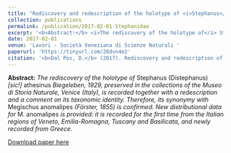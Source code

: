 ```yaml
---
title: "Rediscovery and redescription of the holotype of <i>Stephanus</i> (<i>Distephanus</i>) [sic!] <i>athesinus</i> Biegeleben, 1929, with comments on its identity and new distributional data for <i>Megischus anomalipes</i> (Förster, 1855) (Hymenoptera, Stephanidae)"
collection: publications
permalink: /publication/2017-02-01-Stephanidae
excerpt: '<b>Abstract:</b> <i>The rediscovery of the holotype of</i> Stephanus (Distephanus) <i>[sic!]</i> athesinus <i> Biegeleben, 1929, preserved in the collections of the Museo di Storia Naturale, Venice (Italy), is recorded together with a redescription and a comment on its taxonomic identity. Therefore, its synonymy with</i> Megischus anomalipes <i> (Förster, 1855) is confirmed. New distributional data for</i> M. anomalipes <i>is provided: it is recorded for the first time from the Italian regions of Veneto, Emilia-Romagna, Tuscany and Basilicata, and newly recorded from Greece</i>.'
date: 2017-02-01
venue: 'Lavori - Società Veneziana di Scienze Naturali '
paperurl: 'https://tinyurl.com/28dvn4e2'
citation: '<b>Dal Pos, D.</b> (2017). Rediscovery and redescription of the holotype of <i>Stephanus</i> (<i>Distephanus</i>) [sic!] <i>athesinus</i> Biegeleben, 1929, with comments on its identity and new distributional data for <i>Megischus anomalipes</i> (Förster, 1855) (Hymenoptera, Stephanidae). <i>Lavori - Società Veneziana di Scienze Naturali </i>, 1(3): 5–14.'
---
```

<b>Abstract:</b> <i>The rediscovery of the holotype of</i> Stephanus (Distephanus) <i>[sic!]</i> athesinus <i> Biegeleben, 1929, preserved in the collections of the Museo di Storia Naturale, Venice (Italy), is recorded together with a redescription and a comment on its taxonomic identity. Therefore, its synonymy with</i> Megischus anomalipes <i> (Förster, 1855) is confirmed. New distributional data for</i> M. anomalipes <i>is provided: it is recorded for the first time from the Italian regions of Veneto, Emilia-Romagna, Tuscany and Basilicata, and newly recorded from Greece</i>.

[Download paper here](https://tinyurl.com/28dvn4e2)
